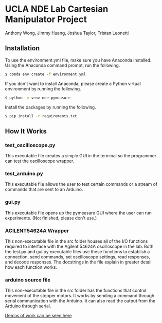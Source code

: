 # UCLA NDE Lab Cartesian Manipulator Project
Anthony Wong, Jimmy Huang, Joshua Taylor, Tristan Leonetti

## Installation
To use the environment.yml file, make sure you have Anaconda installed. Using the Anaconda command prompt, run the following.

```bash
$ conda env create -f environment.yml
```

If you don't want to install Anaconda, please create a Python virtual environment by running the following.
```bash
$ python -m venv nde-pymeasure
```
Install the packages by running the following.
```bash
$ pip install -r requirements.txt
```

## How It Works

### test_oscilloscope.py
This executable file creates a simple GUI in the terminal so the programmer can test the oscilloscope wrapper.

### test_arduino.py
This executable file allows the user to test certain commands or a stream of commands that are sent to an Arduino.

### gui.py
This executable file opens up the pymeasure GUI where the user can run experiments. (Not finished, please don't use.)

### AGILENT54624A Wrapper
This non-executable file in the src folder houses all of the I/O functions required to interface with the Agilent 54624A oscilloscope in the lab. Both the test.py and gui.py executable files use these functions to establish a connection, send commands, set oscilloscope settings, read responses, and decode responses. The docstrings in the file explain in greater detail how each function works.

### arduino source file
This non-executable file in the src folder has the functions that control movement of the stepper motors. It works by sending a command through serial communication with the Arduino. It can also read the output from the Arduino through serial. 

[Demos of work  can be seen here](https://drive.google.com/drive/folders/1gAUa8mZplnqo2Qg4ZMjdgH7VDHPlifyz?usp=drive_link)
